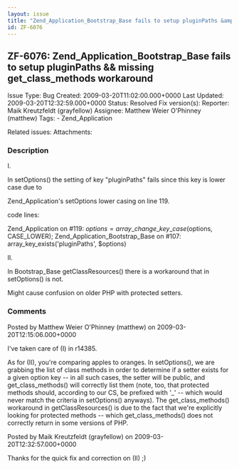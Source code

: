 ```yaml
---
layout: issue
title: "Zend_Application_Bootstrap_Base fails to setup pluginPaths &amp;&amp; missing get_class_methods workaround"
id: ZF-6076
---
```


ZF-6076: Zend\_Application\_Bootstrap\_Base fails to setup pluginPaths && missing get\_class\_methods workaround
----------------------------------------------------------------------------------------------------------------

 Issue Type: Bug Created: 2009-03-20T11:02:00.000+0000 Last Updated: 2009-03-20T12:32:59.000+0000 Status: Resolved Fix version(s): 
 Reporter:  Maik Kreutzfeldt (grayfellow)  Assignee:  Matthew Weier O'Phinney (matthew)  Tags: - Zend\_Application
 
 Related issues: 
 Attachments: 
### Description

I.

In setOptions() the setting of key "pluginPaths" fails since this key is lower case due to

Zend\_Application's setOptions lower casing on line 119.

code lines:

Zend\_Application on #119: $options = array\_change\_key\_case($options, CASE\_LOWER); Zend\_Application\_Bootstrap\_Base on #107: array\_key\_exists('pluginPaths', $options)

II.

In Bootstrap\_Base getClassResources() there is a workaround that in setOptions() is not.

Might cause confusion on older PHP with protected setters.

 

 

### Comments

Posted by Matthew Weier O'Phinney (matthew) on 2009-03-20T12:15:06.000+0000

I've taken care of (I) in r14385.

As for (II), you're comparing apples to oranges. In setOptions(), we are grabbing the list of class methods in order to determine if a setter exists for a given option key -- in all such cases, the setter will be public, and get\_class\_methods() will correctly list them (note, too, that protected methods should, according to our CS, be prefixed with '\_' -- which would never match the criteria in setOptions() anyways). The get\_class\_methods() workaround in getClassResources() is due to the fact that we're explicitly looking for protected methods -- which get\_class\_methods() does not correctly return in some versions of PHP.

 

 

Posted by Maik Kreutzfeldt (grayfellow) on 2009-03-20T12:32:57.000+0000

Thanks for the quick fix and correction on (II) ;)

 

 